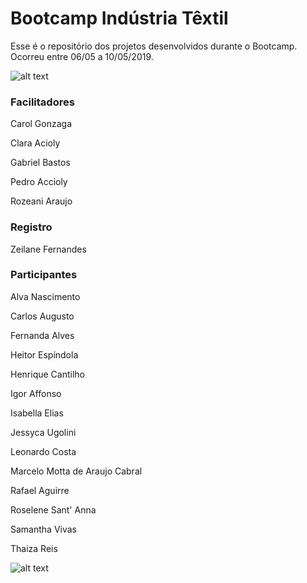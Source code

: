 # Bootcamp Indústria Têxtil

Esse é o repositório dos projetos desenvolvidos durante o Bootcamp. Ocorreu entre 06/05 a 10/05/2019.


![alt text](https://github.com/instituto-hub/Bootcamp-Ind-textil/blob/master/Turma%20%231/Imagens/bootcamps_capa%20evento.png)



### Facilitadores

Carol Gonzaga

Clara Acioly

Gabriel Bastos

Pedro Accioly

Rozeani Araujo

### Registro

Zeilane Fernandes

### Participantes

Alva Nascimento

Carlos Augusto	
 
Fernanda	Alves
 
Heitor Espíndola
 
Henrique Cantilho
 
Igor Affonso
 
Isabella Elias
 
Jessyca Ugolini
 
Leonardo Costa
 
Marcelo Motta de Araujo Cabral
 
Rafael Aguirre
 
Roselene Sant' Anna

Samantha Vivas

Thaiza Reis



![alt text](https://github.com/instituto-hub/Bootcamp-Ind-textil/blob/master/Turma%20%231/Imagens/61481183_882706868735590_5227085614251245568_o.jpg)
